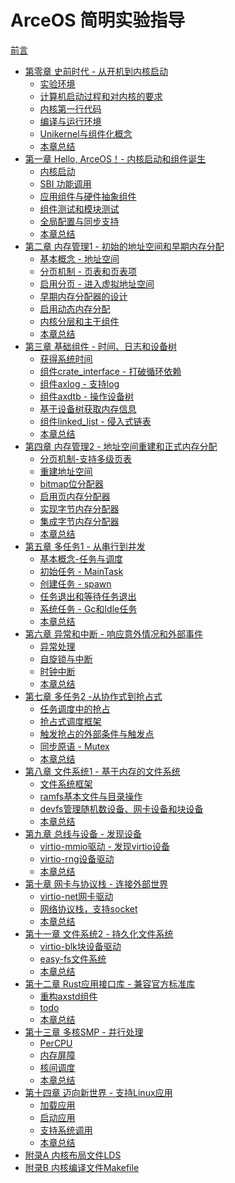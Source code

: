 # ArceOS 简明实验指导

[前言](Prefix.md)

- [第零章 史前时代 - 从开机到内核启动](ch00-00.md)
  - [实验环境](ch00-01.md)
  - [计算机启动过程和对内核的要求](ch00-02.md)
  - [内核第一行代码](ch00-03.md)
  - [编译与运行环境](ch00-04.md)
  - [Unikernel与组件化概念](ch00-05.md)
  - [本章总结](ch00-06.md)
- [第一章 Hello, ArceOS！- 内核启动和组件诞生](ch01-00.md)
  - [内核启动](ch01-01.md)
  - [SBI 功能调用](ch01-02.md)
  - [应用组件与硬件抽象组件](ch01-03.md)
  - [组件测试和模块测试](ch01-04.md)
  - [全局配置与同步支持](ch01-05.md)
  - [本章总结](ch01-06.md)
- [第二章 内存管理1 - 初始的地址空间和早期内存分配](ch02-00.md)
  - [基本概念 - 地址空间](ch02-01.md)
  - [分页机制 - 页表和页表项](ch02-02.md)
  - [启用分页 - 进入虚拟地址空间](ch02-03.md)
  - [早期内存分配器的设计](ch02-04.md)
  - [启用动态内存分配](ch02-05.md)
  - [内核分层和主干组件](ch02-06.md)
  - [本章总结](ch02-07.md)
- [第三章 基础组件 - 时间、日志和设备树](ch03-00.md)
  - [获得系统时间](ch03-01.md)
  - [组件crate_interface - 打破循环依赖](ch03-02.md)
  - [组件axlog - 支持log](ch03-03.md)
  - [组件axdtb - 操作设备树](ch03-04.md)
  - [基于设备树获取内存信息](ch03-05.md)
  - [组件linked_list - 侵入式链表](ch03-06.md)
  - [本章总结](ch03-07.md)
- [第四章 内存管理2 - 地址空间重建和正式内存分配](ch04-00.md)
  - [分页机制-支持多级页表](ch04-01.md)
  - [重建地址空间](ch04-02.md)
  - [bitmap位分配器](ch04-03.md)
  - [启用页内存分配器](ch04-04.md)
  - [实现字节内存分配器](ch04-05.md)
  - [集成字节内存分配器](ch04-06.md)
  - [本章总结](ch04-07.md)
- [第五章 多任务1 - 从串行到并发](ch05-00.md)
  - [基本概念-任务与调度](ch05-01.md)
  - [初始任务 - MainTask](ch05-02.md)
  - [创建任务 - spawn](ch05-03.md)
  - [任务退出和等待任务退出](ch05-04.md)
  - [系统任务 - Gc和Idle任务](ch05-05.md)
  - [本章总结](ch04-07.md)
- [第六章 异常和中断 - 响应意外情况和外部事件](ch06-00.md)
  - [异常处理](ch06-01.md)
  - [自旋锁与中断](ch06-02.md)
  - [时钟中断](ch06-03.md)
  - [本章总结](ch06-04.md)
- [第七章 多任务2 -从协作式到抢占式](ch07-00.md)
  - [任务调度中的抢占](ch07-01.md)
  - [抢占式调度框架](ch07-02.md)
  - [触发抢占的外部条件与触发点](ch07-03.md)
  - [同步原语 - Mutex](ch07-04.md)
  - [本章总结]()
- [第八章 文件系统1 - 基于内存的文件系统]()
  - [文件系统框架]()
  - [ramfs基本文件与目录操作]()
  - [devfs管理随机数设备、网卡设备和块设备]()
  - [本章总结]()
- [第九章 总线与设备 - 发现设备]()
  - [virtio-mmio驱动 - 发现virtio设备]()
  - [virtio-rng设备驱动]()
  - [本章总结]()
- [第十章 网卡与协议栈 - 连接外部世界]()
  - [virtio-net网卡驱动]()
  - [网络协议栈，支持socket]()
  - [本章总结]()
- [第十一章 文件系统2 - 持久化文件系统]()
  - [virtio-blk块设备驱动]()
  - [easy-fs文件系统]()
  - [本章总结]()
- [第十二章 Rust应用接口库 - 兼容官方标准库]()
  - [重构axstd组件]()
  - [todo]()
  - [本章总结]()
- [第十三章 多核SMP - 并行处理]()
  - [PerCPU]()
  - [内存屏障]()
  - [核间调度]()
  - [本章总结]()
- [第十四章 迈向新世界 - 支持Linux应用]()
  - [加载应用]()
  - [启动应用]()
  - [支持系统调用]()
  - [本章总结]()
- [附录A 内核布局文件LDS](chfa-00.md)
- [附录B 内核编译文件Makefile](chfb-00.md)